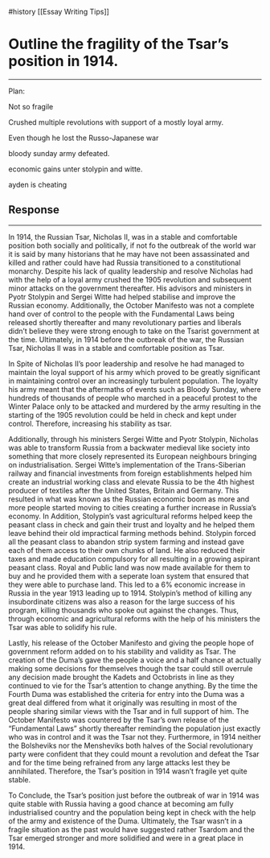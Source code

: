 #history [[Essay Writing Tips]]

# Outline the fragility of the Tsar’s position in 1914.
---

Plan: 

Not so fragile

Crushed multiple revolutions with support of a mostly loyal army. 

Even though he lost the Russo-Japanese war

bloody sunday army defeated. 

economic gains unter stolypin and witte. 

ayden is cheating 

## Response

---

In 1914, the Russian Tsar, Nicholas II, was in a stable and comfortable position both socially and politically, if not fo the outbreak of the world war it is said by many historians that he may have not been assassinated and killed and rather could have had Russia transitioned to a constitutional monarchy. Despite his lack of quality leadership and resolve Nicholas had with the help of a loyal army crushed the 1905 revolution and subsequent minor attacks on the government thereafter. His advisors and ministers in Pyotr Stolypin and Sergei Witte had helped stabilise and improve the Russian economy. Additionally, the October Manifesto was not a complete hand over of control to the people with the Fundamental Laws being released shortly thereafter and many revolutionary parties and liberals didn’t believe they were strong enough to take on the Tsarist government at the time. Ultimately, in 1914 before the outbreak of the war, the Russian Tsar, Nicholas II was in a stable and comfortable position as Tsar. 

In Spite of Nicholas II’s poor leadership and resolve he had managed to maintain the loyal support of his army which proved to be greatly significant in maintaining control over an increasingly turbulent population. The loyalty his army meant that the aftermaths of events such as Bloody Sunday, where hundreds of thousands of people who marched in a peaceful protest to the Winter Palace only to be attacked and murdered by the army resulting in the starting of the 1905 revolution could be held in check and kept under control. Therefore, increasing his stability as tsar. 

Additionally, through his ministers Sergei Witte and Pyotr Stolypin, Nicholas was able to transform Russia from a backwater medieval like society into something that more closely represented its European neighbours bringing on industrialisation. Sergei Witte’s implementation of the Trans-Siberian railway and financial investments from foreign establishments helped him create an industrial working class and elevate Russia to be the 4th highest producer of textiles after the United States, Britain and Germany. This resulted in what was known as the Russian economic boom as more and more people started moving to cities creating a further increase in Russia’s economy. In Addition, Stolypin’s vast agricultural reforms helped keep the peasant class in check and gain their trust and loyalty and he helped them leave behind their old impractical farming methods behind. Stolypin forced all the peasant class to abandon strip system farming and instead gave each of them access to their own chunks of land. He also reduced their taxes and made education compulsory for all resulting in a growing aspirant peasant class. Royal and Public land was now made available for them to buy and he provided them with a seperate  loan system that ensured that they were able to purchase land. This led to a 6% economic increase in Russia in the year 1913 leading up to 1914. Stolypin’s method of killing any insubordinate citizens was also a reason for the large success of his program, killing thousands who spoke out against the changes. Thus, through  economic and agricultural reforms with the help of his ministers the Tsar was able to solidify his rule. 

Lastly, his release of the October Manifesto and giving the people hope of government reform added on to his stability and validity as Tsar. The creation of the Duma’s gave the people a voice and a half chance at actually making some decisions for themselves though the tsar could still overrule any decision made brought the Kadets and Octobrists in line as they continued to vie for the Tsar’s attention to change anything. By the time the Fourth Duma was established the criteria for entry into the Duma was a great deal differed from what it originally was resulting in most of the people sharing similar views with the Tsar and in full support of him. The October Manifesto was countered by the Tsar’s own release of the “Fundamental Laws” shortly thereafter reminding the population just exactly who was in control and it was the Tsar not they. Furthermore, in 1914 neither the Bolsheviks nor the Mensheviks both halves of the Social revolutionary party were confident that they could mount a revolution and defeat the Tsar and for the time being refrained from any large attacks lest they be annihilated. Therefore, the Tsar’s position in 1914 wasn’t fragile yet quite stable. 

To Conclude, the Tsar’s position just before the outbreak of war in 1914 was quite stable with Russia having a good chance at becoming am fully industrialised country and the population being kept in check with the help of the army and existence of the Duma. Ultimately, the Tsar wasn’t in a fragile situation as the past would have suggested rather Tsardom and the Tsar emerged stronger and more solidified and were in a great place in 1914.